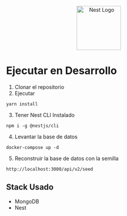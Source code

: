 <p align="center">
  <a href="http://nestjs.com/" target="blank"><img src="https://nestjs.com/img/logo-small.svg" width="120" alt="Nest Logo" /></a>
</p>


# Ejecutar en Desarrollo

1. Clonar el repositorio
2. Ejecutar
````
yarn install
````

3. Tener Nest CLI Instalado
````
npm i -g @nestjs/cli
````

4. Levantar la base de datos
````
docker-compose up -d
````

5. Reconstruir la base de datos con la semilla
````
http://localhost:3000/api/v2/seed
````


## Stack Usado
* MongoDB
* Nest

